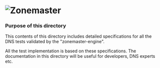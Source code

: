 ![Zonemaster](docs/images/zonemaster_logo_black.png)
==========

### Purpose of this directory

This contents of this directory includes detailed specifications for all the
DNS tests validated by the "zonemaster-engine". 

All the test implementation is based on these specifications. The documentation
in this directory will be useful for developers, DNS experts etc.  

